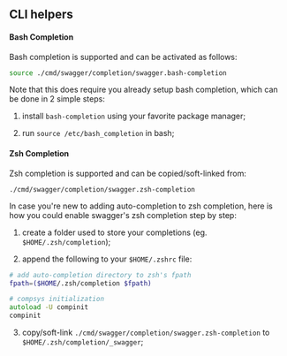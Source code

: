 ## CLI helpers

#### Bash Completion

Bash completion is supported and can be activated as follows:

```bash
source ./cmd/swagger/completion/swagger.bash-completion
```

Note that this does require you already setup bash completion,
which can be done in 2 simple steps:

1) install `bash-completion` using your favorite package manager;

2) run `source /etc/bash_completion` in bash;

#### Zsh Completion

Zsh completion is supported and can be copied/soft-linked from:

```
./cmd/swagger/completion/swagger.zsh-completion
```

In case you're new to adding auto-completion to zsh completion,
here is how you could enable swagger's zsh completion step by step:

1) create a folder used to store your completions (eg. `$HOME/.zsh/completion`);

2) append the following to your `$HOME/.zshrc` file:

```zsh
# add auto-completion directory to zsh's fpath
fpath=($HOME/.zsh/completion $fpath)

# compsys initialization
autoload -U compinit
compinit
```

3) copy/soft-link `./cmd/swagger/completion/swagger.zsh-completion` to `$HOME/.zsh/completion/_swagger`;